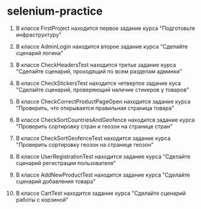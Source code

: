 # selenium-practice

1. В классе FirstProject находится первое задание курса "Подготовьте инфраструктуру"

2. В классе AdminLogin находится второе задание курса "Сделайте сценарий логина"

3. В классе CheckHeadersTest находится третье задание курса "Сделайте сценарий, проходящий по всем разделам админки"

4. В классе CheckStickersTest находится четвертое задание куса "Сделайте сценарий, проверяющий наличие стикеров у товаров"

5. В классе CheckCorrectProductPageOpen находится задание курса "Проверить, что открывается правильная страница товара"

6. В классе CheckSortCountriesAndGeofence находится задание курса "Проверить сортировку стран и геозон на странице стран"

7. В классе CheckSortGeofenceTest находится задание курса "Проверить сортировку геозон на странице геозон"

8. В классе UserRegistrationTest находится задание курса "Сделайте сценарий регистрации пользователя"

9. В классе AddNewProductTest находится задание курса "Сделайте сценарий добавления товара"

10. В классе CartTest находится задание курса "Сделайте сценарий работы с корзиной"